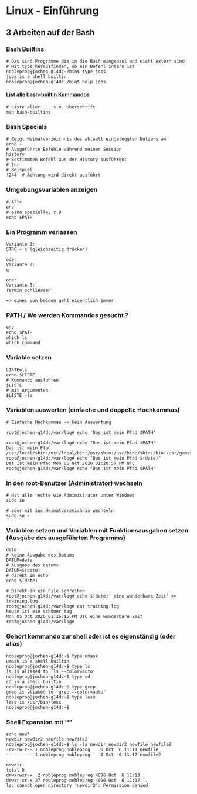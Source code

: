 # Linux - Einführung 

## 3 Arbeiten auf der Bash 

### Bash Builtins 

```
# Das sind Programme die in die Bash eingebaut und nicht extern sind 
# Mit type herausfinden, ob ein Befehl intern ist 
nobleprog@jochen-g14d:~/bin$ type jobs
jobs is a shell builtin
nobleprog@jochen-g14d:~/bin$ help jobs

```

#### List alle bash-builtin Kommandos 

```
# Liste aller ... s.o. Überschrift 
man bash-builtins 

```


### Bash Specials 

```
# Zeigt Heimatverzeichnis des aktuell eingeloggten Nutzers an 
echo ~
# Ausgeführte Befehle während meiner Session 
history 
# Bestimmten Befehl aus der History ausführen:
# !nr 
# Beispiel 
!244  # Achtung wird direkt ausführt 
```

### Umgebungsvariablen anzeigen 

```
# Alle 
env 
# eine spezielle, z.B 
echo $PATH 
```

### Ein Programm verlassen 

```
Variante 1: 
STRG + c (gleichzeitig drücken) 

oder
Variante 2:
q 

oder 
Variante 3:
Termin schliessen 

=> eines von beiden geht eigentlich immer 
```

### PATH / Wo werden Kommandos gesucht ? 

```
env
echo $PATH 
which ls 
which command 
```

### Variable setzen 

```
LISTE=ls 
echo $LISTE 
# Kommando ausführen 
$LISTE 
# mit Argumenten 
$LISTE -la 
```

### Variablen auswerten (einfache und doppelte Hochkommas)

```
# Einfache Hochkommas -> kein Auswertung 

root@jochen-g14d:/var/log# echo 'Das ist mein Pfad $PATH' 

root@jochen-g14d:/var/log# echo "Das ist mein Pfad $PATH" 
Das ist mein Pfad /usr/local/sbin:/usr/local/bin:/usr/sbin:/usr/bin:/sbin:/bin:/usr/games:/usr/local/games
root@jochen-g14d:/var/log# echo "Das ist mein Pfad $(date)" 
Das ist mein Pfad Mon 05 Oct 2020 01:20:57 PM UTC
root@jochen-g14d:/var/log# echo "Das ist mein Pfad $PATH" 
```

### In den root-Benutzer (Administrator) wechseln 


```
# Hat alle rechte wie Administrator unter Windows 
sudo su 

# oder mit ins Heimatverzeichnis wechseln
sudo su -
```

### Variablen setzen und Variablen mit Funktionsausgaben setzen (Ausgabe des ausgeführten Programms) 

```
date 
# keine Ausgabe des Datums 
DATUM=date
# Ausgabe des datums 
DATUM=$(date) 
# direkt im echo 
echo $(date) 
```

```
# Direkt in ein File schreiben 
root@jochen-g14d:/var/log# echo $(date)' eine wunderbare Zeit' >> training.log 
root@jochen-g14d:/var/log# cat training.log
heute ist ein schöner tag
Mon 05 Oct 2020 01:16:15 PM UTC eine wunderbare Zeit
root@jochen-g14d:/var/log# 
```

### Gehört kommando zur shell oder ist es eigenständig (oder alias) 

```
nobleprog@jochen-g14d:~$ type umask
umask is a shell builtin
nobleprog@jochen-g14d:~$ type ls
ls is aliased to `ls --color=auto'
nobleprog@jochen-g14d:~$ type cd
cd is a shell builtin
nobleprog@jochen-g14d:~$ type grep
grep is aliased to `grep --color=auto'
nobleprog@jochen-g14d:~$ type less
less is /usr/bin/less
nobleprog@jochen-g14d:~$ 
```

### Shell Expansion mit '*' 

```
echo new*
newdir newdir2 newfile newfile2
nobleprog@jochen-g14d:~$ ls -la newdir newdir2 newfile newfile2 
-rw-rw-r-- 1 nobleprog nobleprog    0 Oct  6 11:11 newfile
---------- 1 nobleprog nobleprog    0 Oct  6 11:17 newfile2

newdir:
total 8
drwxrwxr-x  2 nobleprog nobleprog 4096 Oct  6 11:13 .
drwxr-xr-x 27 nobleprog nobleprog 4096 Oct  6 11:17 ..
ls: cannot open directory 'newdir2': Permission denied
```
